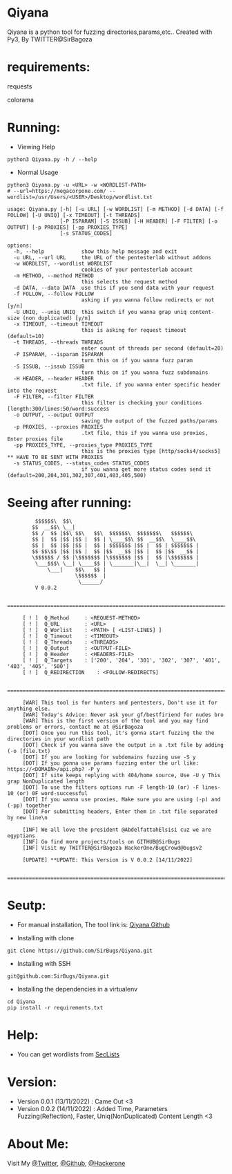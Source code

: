 # Qiyana
Qiyana is a python tool for fuzzing directories,params,etc..
Created with Py3, By TWITTER@SirBagoza

# requirements:
requests

colorama

# Running:
* Viewing Help
```
python3 Qiyana.py -h / --help
```
* Normal Usage
```
python3 Qiyana.py -u <URL> -w <WORDLIST-PATH>
# --url=https://megacorpone.com/ --wordlist=/usr/Users/<USER>/Desktop/wordlist.txt
```
```
usage: Qiyana.py [-h] [-u URL] [-w WORDLIST] [-m METHOD] [-d DATA] [-f FOLLOW] [-U UNIQ] [-x TIMEOUT] [-t THREADS]
                 [-P ISPARAM] [-S ISSUB] [-H HEADER] [-F FILTER] [-o OUTPUT] [-p PROXIES] [-pp PROXIES_TYPE]
                 [-s STATUS_CODES]

options:
  -h, --help            show this help message and exit
  -u URL, --url URL     the URL of the pentesterlab without addons
  -w WORDLIST, --wordlist WORDLIST
                        cookies of your pentesterlab account
  -m METHOD, --method METHOD
                        this selects the request method
  -d DATA, --data DATA  use this if you send data with your request
  -f FOLLOW, --follow FOLLOW
                        asking if you wanna follow redirects or not [y/n]
  -U UNIQ, --uniq UNIQ  this switch if you wanna grap uniq content-size (non duplicated) [y/n]
  -x TIMEOUT, --timeout TIMEOUT
                        this is asking for request timeout (default=10)
  -t THREADS, --threads THREADS
                        enter count of threads per second (default=20)
  -P ISPARAM, --isparam ISPARAM
                        turn this on if you wanna fuzz param
  -S ISSUB, --issub ISSUB
                        turn this on if you wanna fuzz subdomains
  -H HEADER, --header HEADER
                        .txt file, if you wanna enter specific header into the request
  -F FILTER, --filter FILTER
                        this filter is checking your conditions [length:300/lines:50/word:success
  -o OUTPUT, --output OUTPUT
                        saving the output of the fuzzed paths/params
  -p PROXIES, --proxies PROXIES
                        .txt file, this if you wanna use proxies, Enter proxies file
  -pp PROXIES_TYPE, --proxies_type PROXIES_TYPE
                        this is the proxies type [http/socks4/socks5] ** HAVE TO BE SENT WITH PROXIES
  -s STATUS_CODES, --status_codes STATUS_CODES
                        if you wanna get more status codes send it (default=200,204,301,302,307,401,403,405,500)
```
# Seeing after running:
```
		 $$$$$$\  $$\                                         
		$$  __$$\ \__|                                        
		$$ /  $$ |$$\ $$\   $$\  $$$$$$\  $$$$$$$\   $$$$$$\  
		$$ |  $$ |$$ |$$ |  $$ | \____$$\ $$  __$$\  \____$$\ 
		$$ |  $$ |$$ |$$ |  $$ | $$$$$$$ |$$ |  $$ | $$$$$$$ |
		$$ $$\$$ |$$ |$$ |  $$ |$$  __$$ |$$ |  $$ |$$  __$$ |
		\$$$$$$ / $$ |\$$$$$$$ |\$$$$$$$ |$$ |  $$ |\$$$$$$$ |
		 \___$$$\ \__| \____$$ | \_______|\__|  \__| \_______|
		     \___|    $$\   $$ |                              
		              \$$$$$$  |                              
		               \______/                               
		 V 0.0.2

	 ====================================================================================================

	 [ ! ] 	Q_Method	 : <REQUEST-METHOD>
	 [ ! ] 	Q_URL		 : <URL>
	 [ ! ] 	Q_Worlist	 : <PATH> [ <LIST-LINES] ]
	 [ ! ] 	Q_Timeout	 : <TIMEOUT>
	 [ ! ] 	Q_Threads	 : <THREADS>
	 [ ! ] 	Q_Output	 : <OUTPUT-FILE>
	 [ ! ] 	Q_Header	 : <HEADERS-FILE>
	 [ ! ] 	Q_Targets	 : ['200', '204', '301', '302', '307', '401', '403', '405', '500']
	 [ ! ] 	Q_REDIRECTION	 : <FOLLOW-REDIRECTS]

	 ====================================================================================================

	 [WAR] This tool is for hunters and pentesters, Don't use it for anything else.
	 [WAR] Today's Advice: Never ask your gf/bestfiriend for nudes bro
	 [WAR] This is the first version of the tool and you may find problems or errors, contact me at @SirBagoza
	 [DOT] Once you run this tool, it's gonna start fuzzing the the directories in your wordlist path
	 [DOT] Check if you wanna save the output in a .txt file by adding (-o [file.txt)
	 [DOT] If you are looking for subdomains fuzzing use -S y
	 [DOT] If you gonna use params fuzzing enter the url like: https://<DOMAIN>/api.php? -P y
	 [DOT] If site keeps replying with 404/home source, Use -U y This grap NonDuplicated length
	 [DOT] To use the filters options run -F length-10 (or) -F lines-10 (or) 0F word-successful
	 [DOT] If you wanna use proxies, Make sure you are using (-p) and (-pp) together
	 [DOT] For submitting headers, Enter them in .txt file separated by new line\n

	 [INF] We all love the president @AbdelfattahElsisi cuz we are egyptians
	 [INF] Go find more projects/tools on GITHUB@SirBugs
	 [INF] Visit my TWITTER@SirBagoza HackerOne/BugCrowd@bugsv2 

	 [UPDATE] **UPDATE: This Version is V 0.0.2 [14/11/2022] 

	 ====================================================================================================
```
# Seutp:
* For manual installation, The tool link is: [Qiyana Github](https://github.com/SirBugs/Qiyana/)

* Installing with clone
```
git clone https://github.com/SirBugs/Qiyana.git
```
* Installing with SSH
```
git@github.com:SirBugs/Qiyana.git
```
* Installing the dependencies in a virtualenv
```
cd Qiyana
pip install -r requirements.txt
```

# Help:
* You can get wordlists from [SecLists](https://github.com/danielmiessler/SecLists)

# Version:
* Version 0.0.1 (13/11/2022) : Came Out <3
* Version 0.0.2 (14/11/2022) : Added Time, Parameters Fuzzing(Reflection), Faster, Uniq(NonDuplicated) Content Length <3


# About Me:
Visit My [@Twitter](https://twitter.com/SirBagoza), [@Github](https://github.com/SirBugs), [@Hackerone](https://hackerone.com/bugsv2?type=user)

